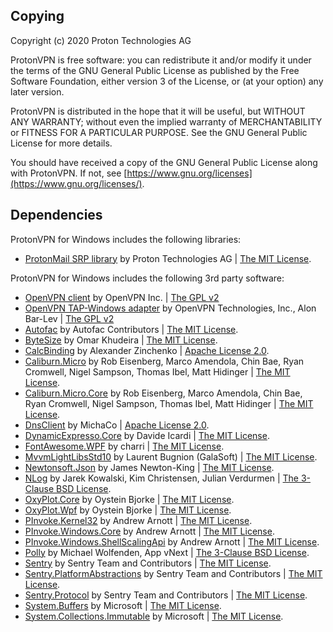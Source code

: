 ## Copying

Copyright (c) 2020 Proton Technologies AG

ProtonVPN is free software: you can redistribute it and/or modify
it under the terms of the GNU General Public License as published by
the Free Software Foundation, either version 3 of the License, or
(at your option) any later version.

ProtonVPN is distributed in the hope that it will be useful,
but WITHOUT ANY WARRANTY; without even the implied warranty of
MERCHANTABILITY or FITNESS FOR A PARTICULAR PURPOSE. See the
GNU General Public License for more details.

You should have received a copy of the GNU General Public License
along with ProtonVPN. If not, see [https://www.gnu.org/licenses](https://www.gnu.org/licenses/).

## Dependencies

ProtonVPN for Windows includes the following libraries:

* [ProtonMail SRP library](https://github.com/ProtonMail/go-srp) by Proton Technologies AG
  | [The MIT License](https://github.com/ProtonMail/go-srp/blob/master/LICENSE.txt).

ProtonVPN for Windows includes the following 3rd party software:

* [OpenVPN client](https://github.com/OpenVPN/openvpn) by OpenVPN Inc.
  | [The GPL v2](https://github.com/OpenVPN/openvpn/blob/master/COPYRIGHT.GPL)
* [OpenVPN TAP-Windows adapter](https://github.com/OpenVPN/tap-windows6) by OpenVPN Technologies, Inc., Alon Bar-Lev
  | [The GPL v2](https://github.com/OpenVPN/tap-windows6/blob/master/COPYRIGHT.GPL)
* [Autofac](https://autofac.org/) by Autofac Contributors
  | [The MIT License](https://licenses.nuget.org/MIT).
* [ByteSize](https://github.com/omar/ByteSize) by Omar Khudeira
  | [The MIT License](https://raw.githubusercontent.com/omar/ByteSize/master/LICENSE).
* [CalcBinding](https://github.com/Alex141/CalcBinding) by Alexander Zinchenko
  | [Apache License 2.0](https://www.nuget.org/packages/CalcBinding/2.5.2/license).
* [Caliburn.Micro](https://caliburnmicro.com/) by Rob Eisenberg, Marco Amendola,
  Chin Bae, Ryan Cromwell, Nigel Sampson, Thomas Ibel, Matt Hidinger
  | [The MIT License](https://raw.githubusercontent.com/Caliburn-Micro/Caliburn.Micro/master/License.txt).
* [Caliburn.Micro.Core](https://caliburnmicro.com/) by Rob Eisenberg, Marco Amendola,
  Chin Bae, Ryan Cromwell, Nigel Sampson, Thomas Ibel, Matt Hidinger
  | [The MIT License](https://raw.githubusercontent.com/Caliburn-Micro/Caliburn.Micro/master/License.txt).
* [DnsClient](http://dnsclient.michaco.net/) by MichaCo
  | [Apache License 2.0](https://github.com/MichaCo/DnsClient.NET/blob/master/LICENSE).
* [DynamicExpresso.Core](https://github.com/davideicardi/DynamicExpresso) by Davide Icardi
  | [The MIT License](https://github.com/davideicardi/DynamicExpresso/blob/master/LICENSE).
* [FontAwesome.WPF](https://github.com/charri/Font-Awesome-WPF/) by charri
  | [The MIT License](https://github.com/charri/Font-Awesome-WPF/blob/master/LICENSE).
* [MvvmLightLibsStd10](http://www.mvvmlight.net/) by Laurent Bugnion (GalaSoft)
  | [The MIT License](https://github.com/lbugnion/mvvmlight/blob/master/LICENSE). 
* [Newtonsoft.Json](https://www.newtonsoft.com/json) by James Newton-King
  | [The MIT License](https://licenses.nuget.org/MIT).
* [NLog](https://nlog-project.org/) by Jarek Kowalski, Kim Christensen, Julian Verdurmen
  | [The 3-Clause BSD License](https://github.com/NLog/NLog/blob/master/LICENSE.txt).
* [OxyPlot.Core](http://www.oxyplot.org/) by Oystein Bjorke
  | [The MIT License](https://raw.githubusercontent.com/oxyplot/oxyplot/master/LICENSE).
* [OxyPlot.Wpf](http://www.oxyplot.org/) by Oystein Bjorke
  | [The MIT License](https://raw.githubusercontent.com/oxyplot/oxyplot/master/LICENSE).
* [PInvoke.Kernel32](https://github.com/AArnott/pinvoke) by Andrew Arnott
  | [The MIT License](https://raw.githubusercontent.com/AArnott/pinvoke/cf0176c42b/LICENSE).
* [PInvoke.Windows.Core](https://github.com/AArnott/pinvoke) by Andrew Arnott
  | [The MIT License](https://raw.githubusercontent.com/AArnott/pinvoke/cf0176c42b/LICENSE).
* [PInvoke.Windows.ShellScalingApi](https://github.com/AArnott/pinvoke) by Andrew Arnott
  | [The MIT License](https://raw.githubusercontent.com/AArnott/pinvoke/cf0176c42b/LICENSE).
* [Polly](https://github.com/App-vNext/Polly) by Michael Wolfenden, App vNext
  | [The 3-Clause BSD License](https://opensource.org/licenses/BSD-3-Clause).
* [Sentry](https://sentry.io) by Sentry Team and Contributors
  | [The MIT License](https://raw.githubusercontent.com/getsentry/sentry-dotnet/master/LICENSE).
* [Sentry.PlatformAbstractions](https://sentry.io) by Sentry Team and Contributors
  | [The MIT License](https://github.com/getsentry/sentry-dotnet-platform-abstractions/blob/master/LICENSE).
* [Sentry.Protocol](https://sentry.io) by Sentry Team and Contributors
  | [The MIT License](https://raw.githubusercontent.com/getsentry/sentry-dotnet-protocol/master/LICENSE).
* [System.Buffers](https://dot.net) by Microsoft
  | [The MIT License](https://github.com/dotnet/corefx/blob/master/LICENSE.TXT).
* [System.Collections.Immutable](https://dot.net) by Microsoft
  | [The MIT License](https://github.com/dotnet/corefx/blob/master/LICENSE.TXT).